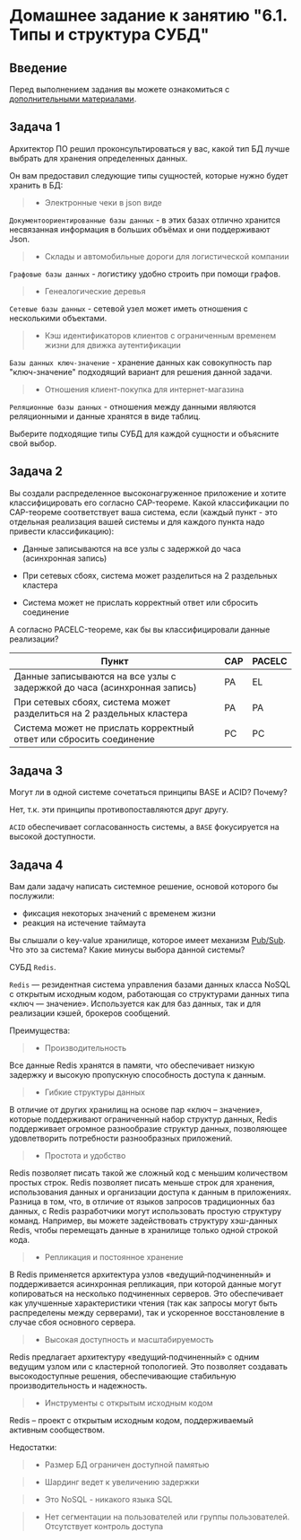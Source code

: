 # Домашнее задание к занятию "6.1. Типы и структура СУБД"

## Введение

Перед выполнением задания вы можете ознакомиться с 
[дополнительными материалами](https://github.com/netology-code/virt-homeworks/tree/master/additional/README.md).

## Задача 1

Архитектор ПО решил проконсультироваться у вас, какой тип БД 
лучше выбрать для хранения определенных данных.

Он вам предоставил следующие типы сущностей, которые нужно будет хранить в БД:

> - Электронные чеки в json виде

`Документоориентированные базы данных` - в этих базах отлично хранится несвязанная информация в больших объёмах и они поддерживают Json.

> - Склады и автомобильные дороги для логистической компании

`Графовые базы данных` - логистику удобно строить при помощи графов. 

> - Генеалогические деревья

`Сетевые базы данных` - сетевой узел может иметь отношения с несколькими объектами.

> - Кэш идентификаторов клиентов с ограниченным временем жизни для движка аутентификации

`Базы данных ключ-значение` - хранение данных как совокупность пар "ключ-значение" подходящий вариант для решения данной задачи.

> - Отношения клиент-покупка для интернет-магазина

`Реляционные базы данных` - отношения между данными являются реляционными и данные хранятся в виде таблиц.

Выберите подходящие типы СУБД для каждой сущности и объясните свой выбор.

## Задача 2

Вы создали распределенное высоконагруженное приложение и хотите классифицировать его согласно 
CAP-теореме. Какой классификации по CAP-теореме соответствует ваша система, если 
(каждый пункт - это отдельная реализация вашей системы и для каждого пункта надо привести классификацию):

- Данные записываются на все узлы с задержкой до часа (асинхронная запись)

- При сетевых сбоях, система может разделиться на 2 раздельных кластера

- Система может не прислать корректный ответ или сбросить соединение

А согласно PACELC-теореме, как бы вы классифицировали данные реализации?

| Пункт                                                                    | CAP | PACELC |       
|--------------------------------------------------------------------------|-----|--------|
| Данные записываются на все узлы с задержкой до часа (асинхронная запись) | PA  | EL     |                  
| При сетевых сбоях, система может разделиться на 2 раздельных кластера    | PA  | PA     |                 
| Система может не прислать корректный ответ или сбросить соединение       | PC  | PC     |                 

## Задача 3

Могут ли в одной системе сочетаться принципы BASE и ACID? Почему?

Нет, т.к. эти принципы противопоставляются друг другу.

`ACID` обеспечивает согласованность системы, а `BASE` фокусируется на высокой доступности.

## Задача 4

Вам дали задачу написать системное решение, основой которого бы послужили:

- фиксация некоторых значений с временем жизни
- реакция на истечение таймаута

Вы слышали о key-value хранилище, которое имеет механизм [Pub/Sub](https://habr.com/ru/post/278237/). 
Что это за система? Какие минусы выбора данной системы?

СУБД `Redis`.

`Redis`  — резидентная система управления базами данных класса NoSQL с открытым исходным кодом, работающая со структурами данных типа «ключ — значение». Используется как для баз данных, так и для реализации кэшей, брокеров сообщений.

Преимущества:

> * Производительность

Все данные Redis хранятся в памяти, что обеспечивает низкую задержку и высокую пропускную способность доступа к данным.

> * Гибкие структуры данных

В отличие от других хранилищ на основе пар «ключ – значение», которые поддерживают ограниченный набор структур данных, Redis поддерживает огромное разнообразие структур данных, позволяющее удовлетворить потребности разнообразных приложений.

> * Простота и удобство

Redis позволяет писать такой же сложный код с меньшим количеством простых строк. Redis позволяет писать меньше строк для хранения, использования данных и организации доступа к данным в приложениях. Разница в том, что, в отличие от языков запросов традиционных баз данных, с Redis разработчики могут использовать простую структуру команд. Например, вы можете задействовать структуру хэш-данных Redis, чтобы перемещать данные в хранилище только одной строкой кода.

> * Репликация и постоянное хранение

В Redis применяется архитектура узлов «ведущий‑подчиненный» и поддерживается асинхронная репликация, при которой данные могут копироваться на несколько подчиненных серверов. Это обеспечивает как улучшенные характеристики чтения (так как запросы могут быть распределены между серверами), так и ускоренное восстановление в случае сбоя основного сервера.

> * Высокая доступность и масштабируемость

Redis предлагает архитектуру «ведущий‑подчиненный» с одним ведущим узлом или с кластерной топологией. Это позволяет создавать высокодоступные решения, обеспечивающие стабильную производительность и надежность. 

> * Инструменты с открытым исходным кодом

Redis – проект с открытым исходным кодом, поддерживаемый активным сообществом.

Недостатки:
> * Размер БД ограничен доступной памятью  

> * Шардинг ведет к увеличению задержки

> * Это NoSQL - никакого языка SQL

> * Нет сегментации на пользователей или группы пользователей. Отсутствует контроль доступа